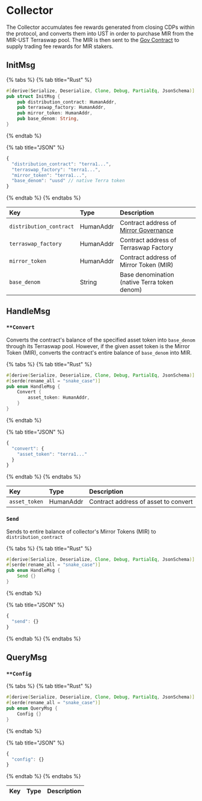 # Collector

The Collector accumulates fee rewards generated from closing CDPs within the protocol, and converts them into UST in order to purchase MIR from the MIR-UST Terraswap pool. The MIR is then sent to the [Gov Contract](gov.md) to supply trading fee rewards for MIR stakers.

## InitMsg

{% tabs %}
{% tab title="Rust" %}
```rust
#[derive(Serialize, Deserialize, Clone, Debug, PartialEq, JsonSchema)]
pub struct InitMsg {
    pub distribution_contract: HumanAddr,
    pub terraswap_factory: HumanAddr,
    pub mirror_token: HumanAddr,
    pub base_denom: String,
}
```
{% endtab %}

{% tab title="JSON" %}
```javascript
{
  "distribution_contract": "terra1...",
  "terraswap_factory": "terra1...",
  "mirror_token": "terra1...",
  "base_denom": "uusd" // native Terra token
}
```
{% endtab %}
{% endtabs %}

| Key | Type | Description |
| :--- | :--- | :--- |
| `distribution_contract` | HumanAddr | Contract address of [Mirror Governance](gov.md) |
| `terraswap_factory` | HumanAddr | Contract address of Terraswap Factory |
| `mirror_token` | HumanAddr | Contract address of Mirror Token \(MIR\) |
| `base_denom` | String | Base denomination \(native Terra token denom\) |

## HandleMsg

### `**Convert`

Converts the contract's balance of the specified asset token into `base_denom` through its Terraswap pool. However, if the given asset token is the Mirror Token \(MIR\), converts the contract's entire balance of `base_denom` into MIR.

{% tabs %}
{% tab title="Rust" %}
```rust
#[derive(Serialize, Deserialize, Clone, Debug, PartialEq, JsonSchema)]
#[serde(rename_all = "snake_case")]
pub enum HandleMsg {
    Convert {
        asset_token: HumanAddr,
    }
}
```
{% endtab %}

{% tab title="JSON" %}
```javascript
{
  "convert": {
    "asset_token": "terra1..."
  }
}
```
{% endtab %}
{% endtabs %}

| Key | Type | Description |
| :--- | :--- | :--- |
| `asset_token` | HumanAddr | Contract address of asset to convert |

### `Send`

Sends to entire balance of collector's Mirror Tokens \(MIR\) to `distribution_contract`

{% tabs %}
{% tab title="Rust" %}
```rust
#[derive(Serialize, Deserialize, Clone, Debug, PartialEq, JsonSchema)]
#[serde(rename_all = "snake_case")]
pub enum HandleMsg {
    Send {}
}
```
{% endtab %}

{% tab title="JSON" %}
```javascript
{
  "send": {}
}
```
{% endtab %}
{% endtabs %}

## QueryMsg

### `**Config`

{% tabs %}
{% tab title="Rust" %}
```rust
#[derive(Serialize, Deserialize, Clone, Debug, PartialEq, JsonSchema)]
#[serde(rename_all = "snake_case")]
pub enum QueryMsg {
    Config {}
}
```
{% endtab %}

{% tab title="JSON" %}
```javascript
{
  "config": {}
}
```
{% endtab %}
{% endtabs %}

| Key | Type | Description |
| :--- | :--- | :--- |


